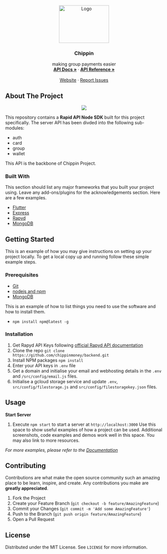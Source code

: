 <!-- PROJECT LOGO -->
<br />
<p align="center">
  <a href="https://github.com/othneildrew/Best-README-Template">
    <img src="https://uploads-ssl.webflow.com/60df3f87e49b4c557421044a/60e0c8679137b95f17a6752b_Frame%208.png" alt="Logo" width="160" height="120">
  </a>

  <h3 align="center">Chippin</h3>

  <p align="center">
    making group payments easier
    <br />
    <a href="https://github.com/chippinmoney/docs/blob/main/README.md"><strong>API Docs »</strong></a>  ·
    <a href="https://github.com/chippinmoney/backend/blob/main/api_reference/api.pdf"><strong>API Reference »</strong></a>
    <br />
    <br />
    <a href="https://www.chippin.club/">Website</a>
    ·
    <a href="https://github.com/chippinmoney/backend/issues">Report Issues</a>
  </p>
</p>

<!-- ABOUT THE PROJECT -->
## About The Project

<p align="center">
  <img src="https://uploads-ssl.webflow.com/60df3f87e49b4c557421044a/60df563b02ff82eeb2bb815f_Frame%207-p-800.png"></img>
</p>

This repository contains a <b>Rapid API Node SDK</b> built for this project specifically. The server API has been divded into the following sub-modules:
* auth
* card
* group
* wallet

This API is the backbone of Chippin Project.

### Built With

This section should list any major frameworks that you built your project using. Leave any add-ons/plugins for the acknowledgements section. Here are a few examples.
* [Flutter](https://flutter.dev/)
* [Express](https://expressjs.com/)
* [Rapyd](https://www.rapyd.net/)
* [MongoDB](https://www.mongodb.com/)

<!-- GETTING STARTED -->
## Getting Started

This is an example of how you may give instructions on setting up your project locally.
To get a local copy up and running follow these simple example steps.

### Prerequisites

+ [Git](https://git-scm.com/)
+ [nodejs and npm](https://nodejs.org/en/)
+ [MongoDB](https://www.mongodb.com/)

This is an example of how to list things you need to use the software and how to install them.
* `npm install npm@latest -g`

### Installation

1. Get Rapyd API Keys following [official Rapyd API documentation](https://docs.rapyd.net/build-with-rapyd/docs/getting-started)
2. Clone the repo `git clone https://github.com/chippinmoney/backend.git`
3. Install NPM packages
   `npm install`
4. Enter your API keys in `.env` file
5. Get a domain and initialise your email and webhosting details in the `.env` and `/src/config/email.js` files.
6. Initialise a gcloud storage service and update `.env`, `src/config/filestorage.js` and `src/config/filestoragekey.json` files.


<!-- USAGE EXAMPLES -->
## Usage

**Start Server**
1. Execute `npm start` to start a server at `http://localhost:3000`
Use this space to show useful examples of how a project can be used. Additional screenshots, code examples and demos work well in this space. You may also link to more resources.

_For more examples, please refer to the [Documentation](https://github.com/chippinmoney/backend/blob/main/docs/api.pdf)_

<!-- CONTRIBUTING -->
## Contributing

Contributions are what make the open source community such an amazing place to be learn, inspire, and create. Any contributions you make are **greatly appreciated**.

1. Fork the Project
2. Create your Feature Branch (`git checkout -b feature/AmazingFeature`)
3. Commit your Changes (`git commit -m 'Add some AmazingFeature'`)
4. Push to the Branch (`git push origin feature/AmazingFeature`)
5. Open a Pull Request

<!-- LICENSE -->
## License

Distributed under the MIT License. See `LICENSE` for more information.
